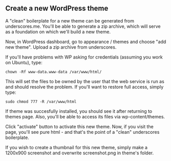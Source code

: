 ## Create a new WordPress theme

A "clean" boilerplate for a new theme can be generated from underscores.me. You'll be able to generate a zip archive, which will serve as a foundation on which we'll build a new theme.

Now, in WordPress dashboard, go to appearance / themes and choose "add new theme". Upload a zip archive from underscores.

If you'll have problems with WP asking for credentials (assuming you work on Ubuntu), type:

	chown -Rf www-data.www-data /var/www/html/

This will set the files to be owned by the user that the web service is run as and should resolve the problem. If you'll want to restore full access, simply type:

	sudo chmod 777 -R /var/www/html

If theme was succesfully installed, you should see it after returning to themes page. Also, you'll be able to access its files via wp-content/themes.

Click "activate" button to activate this new theme. Now, if you visit the page, you'll see pure html - and that's the point of a "clean" underscores boilerplate.

If you wish to create a thumbnail for this new theme, simply make a 1200x900 screenshot and overwrite screenshot.png in theme's folder.
